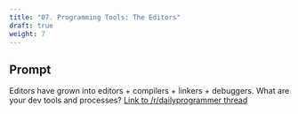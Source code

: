 ```yaml
---
title: "07. Programming Tools: The Editors"
draft: true
weight: 7
---
```


## Prompt

Editors have grown into editors + compilers + linkers + debuggers. What are your dev tools and processes? [Link to /r/dailyprogrammer thread](https://www.reddit.com/r/dailyprogrammer/comments/2dwc2p/weekly_7_programming_tools_the_editors/)
